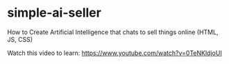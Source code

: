 # simple-ai-seller

How to Create Artificial Intelligence that chats to sell things online (HTML, JS, CSS) 

Watch this video to learn:
https://www.youtube.com/watch?v=0TeNKldjoUI
